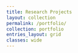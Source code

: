 ```yaml
---
title: Research Projects
layout: collection
permalink: /portfolio/
collection: portfolio
entries_layout: grid
classes: wide
---
```

